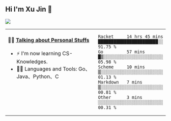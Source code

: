 
## Hi I'm Xu Jin 👋
![](https://komarev.com/ghpvc/?username=jiayouxujin&color=brightgreen&label=PROFILE+VIEWS)



<table align="center">
<tr>
<td valign="top" width="60%">

#### 🏋️‍♀️ <a href="https://github.com/jiayouxujin" target="_blank">Talking about Personal Stuffs</a>
<!-- recent_releases starts -->

- ⚡  I'm now learning CS-Knowledges.  
- 🏊‍♂️ Languages and Tools: Go、Java、Python、C
<!-- recent_releases ends -->
</td>
<td>
 
<!--START_SECTION:waka-->
```text
Racket     14 hrs 45 mins  ███████████████████████░░   91.75 % 
Go         57 mins         █▒░░░░░░░░░░░░░░░░░░░░░░░   05.98 % 
Scheme     10 mins         ▒░░░░░░░░░░░░░░░░░░░░░░░░   01.13 % 
Markdown   7 mins          ▒░░░░░░░░░░░░░░░░░░░░░░░░   00.81 % 
Other      3 mins          ░░░░░░░░░░░░░░░░░░░░░░░░░   00.31 % 
```
<!--END_SECTION:waka-->
 
</td>
</tr>
</table>





